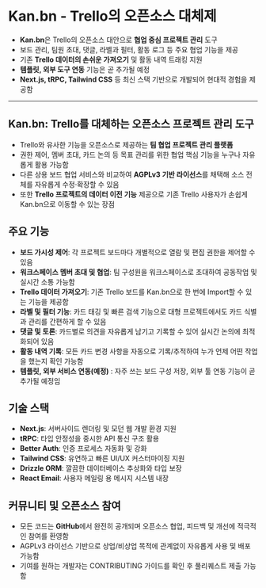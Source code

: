# Kan.bn - Trello의 오픈소스 대체제


* **Kan.bn**은 Trello의 오픈소스 대안으로 **협업 중심 프로젝트 관리** 도구
* 보드 관리, 팀원 초대, 댓글, 라벨과 필터, 활동 로그 등 주요 협업 기능을 제공
* 기존 **Trello 데이터의 손쉬운 가져오기** 및 활동 내역 트래킹 지원
* **템플릿, 외부 도구 연동** 기능은 곧 추가될 예정
* **Next.js, tRPC, Tailwind CSS** 등 최신 스택 기반으로 개발되어 현대적 경험을 제공함

---

Kan.bn: Trello를 대체하는 오픈소스 프로젝트 관리 도구
------------------------------------

* Trello와 유사한 기능을 오픈소스로 제공하는 **팀 협업 프로젝트 관리 플랫폼**
* 권한 제어, 멤버 초대, 카드 논의 등 목표 관리를 위한 협업 핵심 기능을 누구나 자유롭게 활용 가능함
* 다른 상용 보드 협업 서비스와 비교하여 **AGPLv3 기반 라이선스**를 채택해 소스 전체를 자유롭게 수정·확장할 수 있음
* 또한 **Trello 프로젝트의 데이터 이전 기능** 제공으로 기존 Trello 사용자가 손쉽게 Kan.bn으로 이동할 수 있는 장점

주요 기능
-----

* **보드 가시성 제어**: 각 프로젝트 보드마다 개별적으로 열람 및 편집 권한을 제어할 수 있음
* **워크스페이스 멤버 초대 및 협업**: 팀 구성원을 워크스페이스로 초대하여 공동작업 및 실시간 소통 가능함
* **Trello 데이터 가져오기**: 기존 Trello 보드를 Kan.bn으로 한 번에 Import할 수 있는 기능을 제공함
* **라벨 및 필터 기능**: 카드 태깅 및 빠른 검색 기능으로 대형 프로젝트에서도 카드 식별과 관리를 간편하게 할 수 있음
* **댓글 및 토론**: 카드별로 의견을 자유롭게 남기고 기록할 수 있어 실시간 논의에 최적화되어 있음
* **활동 내역 기록**: 모든 카드 변경 사항을 자동으로 기록/추적하여 누가 언제 어떤 작업을 했는지 확인 가능함
* **템플릿, 외부 서비스 연동(예정)** : 자주 쓰는 보드 구성 저장, 외부 툴 연동 기능이 곧 추가될 예정임

기술 스택
-----

* **Next.js**: 서버사이드 렌더링 및 모던 웹 개발 환경 지원
* **tRPC**: 타입 안정성을 중시한 API 통신 구조 활용
* **Better Auth**: 인증 프로세스 자동화 및 강화
* **Tailwind CSS**: 유연하고 빠른 UI/UX 커스터마이징 지원
* **Drizzle ORM**: 깔끔한 데이터베이스 추상화와 타입 보장
* **React Email**: 사용자 메일링 용 메시지 시스템 내장

커뮤니티 및 오픈소스 참여
--------------

* 모든 코드는 **GitHub**에서 완전히 공개되며 오픈소스 협업, 피드백 및 개선에 적극적인 참여를 환영함
* AGPLv3 라이선스 기반으로 상업/비상업 목적에 관계없이 자유롭게 사용 및 배포 가능함
* 기여를 원하는 개발자는 CONTRIBUTING 가이드를 확인 후 풀리퀘스트 제출 가능함
